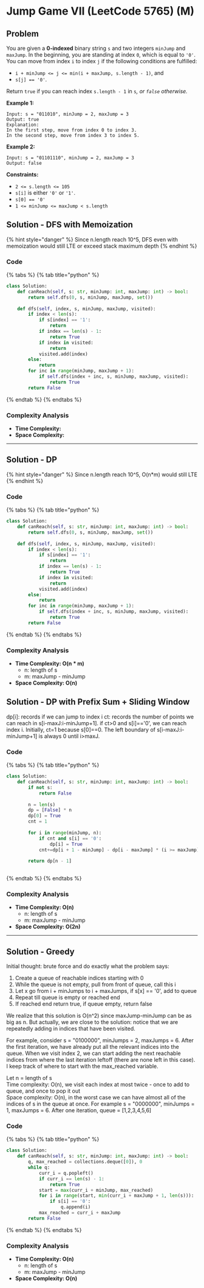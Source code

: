 # Jump Game VII (LeetCode 5765) (M)

## Problem

You are given a **0-indexed** binary string `s` and two integers `minJump` and `maxJump`. In the beginning, you are standing at index `0`, which is equal to `'0'`. You can move from index `i` to index `j` if the following conditions are fulfilled:

* `i + minJump <= j <= min(i + maxJump, s.length - 1)`, and
* `s[j] == '0'`.

Return `true` if you can reach index `s.length - 1` in `s`_, or _`false`_ otherwise._

**Example 1:**

```
Input: s = "011010", minJump = 2, maxJump = 3
Output: true
Explanation:
In the first step, move from index 0 to index 3. 
In the second step, move from index 3 to index 5.
```

**Example 2:**

```
Input: s = "01101110", minJump = 2, maxJump = 3
Output: false
```

**Constraints:**

* `2 <= s.length <= 105`
* `s[i]` is either `'0'` or `'1'`.
* `s[0] == '0'`
* `1 <= minJump <= maxJump < s.length`

## Solution - DFS with Memoization

{% hint style="danger" %}
Since n.length reach 10^5, DFS even with memoization would still LTE or exceed stack maximum depth
{% endhint %}

### Code

{% tabs %}
{% tab title="python" %}
```python
class Solution:
    def canReach(self, s: str, minJump: int, maxJump: int) -> bool:
        return self.dfs(0, s, minJump, maxJump, set())
    
    def dfs(self, index, s, minJump, maxJump, visited):
        if index < len(s):
            if s[index] == '1':
                return
            if index == len(s) - 1:
                return True
            if index in visited:
                return 
            visited.add(index)
        else:
            return 
        for inc in range(minJump, maxJump + 1):
            if self.dfs(index + inc, s, minJump, maxJump, visited):
                return True
        return False
```
{% endtab %}
{% endtabs %}

### Complexity Analysis

* **Time Complexity:**
* **Space Complexity:**

****

## Solution - DP

{% hint style="danger" %}
Since n.length reach 10^5, O(n\*m) would still LTE
{% endhint %}

### Code

{% tabs %}
{% tab title="python" %}
```python
class Solution:
    def canReach(self, s: str, minJump: int, maxJump: int) -> bool:
        return self.dfs(0, s, minJump, maxJump, set())
    
    def dfs(self, index, s, minJump, maxJump, visited):
        if index < len(s):
            if s[index] == '1':
                return
            if index == len(s) - 1:
                return True
            if index in visited:
                return 
            visited.add(index)
        else:
            return 
        for inc in range(minJump, maxJump + 1):
            if self.dfs(index + inc, s, minJump, maxJump, visited):
                return True
        return False
```
{% endtab %}
{% endtabs %}

### Complexity Analysis

* **Time Complexity: O(n \* m)**
  * n: length of s
  * m: maxJump - minJump
* **Space Complexity: O(n)**



## Solution - DP with Prefix Sum + Sliding Window

dp\[i]: records if we can jump to index i ct: records the number of points we can reach in s\[i-maxJ:i-minJump+1]. if ct>0 and s\[i]=='0', we can reach index i. Initially, ct=1 because s\[0]==0. The left boundary of s\[i-maxJ:i-minJump+1] is always 0 until i>maxJ.

### Code

{% tabs %}
{% tab title="python" %}
```python
class Solution:
    def canReach(self, s: str, minJump: int, maxJump: int) -> bool:
        if not s:
            return False
        
        n = len(s)
        dp = [False] * n
        dp[0] = True
        cnt = 1
        
        for i in range(minJump, n):
            if cnt and s[i] == '0':
                dp[i] = True
            cnt+=dp[i + 1 - minJump] - dp[i - maxJump] * (i >= maxJump)
            
        return dp[n - 1]
                
```
{% endtab %}
{% endtabs %}

### Complexity Analysis

* **Time Complexity: O(n)**
  * n: length of s
  * m: maxJump - minJump
* **Space Complexity: O(2n)**

****

## Solution - Greedy

Initial thought: brute force and do exactly what the problem says:

1. Create a queue of reachable indices starting with 0
2. While the queue is not empty, pull from front of queue, call this i
3. Let x go from i + minJumps to i + maxJumps, if s\[x] == '0', add to queue
4. Repeat till queue is empty or reached end
5. If reached end return true, if queue empty, return false

We realize that this solution is O(n^2) since maxJump-minJump can be as big as n. But actually, we are close to the solution: notice that we are repeatedly adding in indices that have been visited.

For example, consider s = "0100000", minJumps = 2, maxJumps = 6. After the first iteration, we have already put all the relevant indices into the queue. When we visit index 2, we can start adding the next reachable indices from where the last iteration leftoff (there are none left in this case). I keep track of where to start with the max\_reached variable.

Let n = length of s\
Time complexity: O(n), we visit each index at most twice - once to add to queue, and once to pop it out\
Space complexity: O(n), in the worst case we can have almost all of the indices of s in the queue at once. For example s = "0000000", minJumps = 1, maxJumps = 6. After one iteration, queue = \[1,2,3,4,5,6]

### Code

{% tabs %}
{% tab title="python" %}
```python
class Solution:
    def canReach(self, s: str, minJump: int, maxJump: int) -> bool:
        q, max_reached = collections.deque([0]), 0
        while q:
            curr_i = q.popleft()
            if curr_i == len(s) - 1:
                return True
            start = max(curr_i + minJump, max_reached)
            for i in range(start, min(curr_i + maxJump + 1, len(s))):
                if s[i] == '0':
                    q.append(i)
            max_reached = curr_i + maxJump
        return False
```
{% endtab %}
{% endtabs %}

### Complexity Analysis

* **Time Complexity: O(n)**
  * n: length of s
  * m: maxJump - minJump
* **Space Complexity: O(n)**

